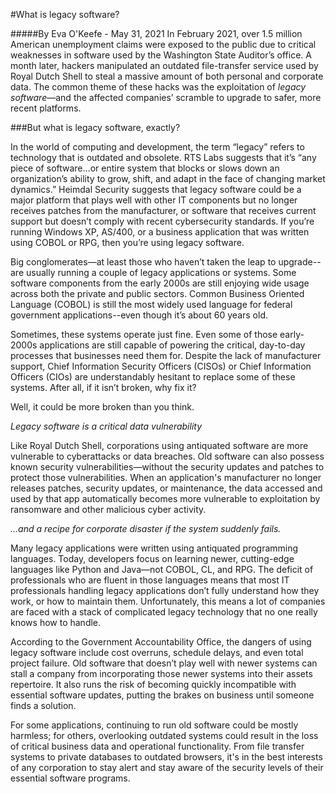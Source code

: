 #What is legacy software?

#####By Eva O'Keefe - May 31, 2021
In February 2021, over 1.5 million American unemployment claims were exposed to the public due to critical weaknesses in software used by the Washington State Auditor’s office. A month later, hackers manipulated an outdated file-transfer service used by Royal Dutch Shell to steal a massive amount of both personal and corporate data. The common theme of these hacks was the exploitation of *legacy software*—and the affected companies’ scramble to upgrade to safer, more recent platforms.
 

###But what is legacy software, exactly?
 
In the world of computing and development, the term “legacy” refers to technology that is outdated and obsolete. RTS Labs suggests that it’s “any piece of software…or entire system that blocks or slows down an organization’s ability to grow, shift, and adapt in the face of changing market dynamics.” Heimdal Security suggests that legacy software could be a major platform that plays well with other IT components but no longer receives patches from the manufacturer, or software that receives current support but doesn’t comply with recent cybersecurity standards. If you’re running Windows XP, AS/400, or a business application that was written using COBOL or RPG, then you’re using legacy software.
 
Big conglomerates—at least those who haven’t taken the leap to upgrade--are usually running a couple of legacy applications or systems. Some software components from the early 2000s are still enjoying wide usage across both the private and public sectors. Common Business Oriented Language (COBOL) is still the most widely used language for federal government applications--even though it’s about 60 years old.
 
Sometimes, these systems operate just fine. Even some of those early-2000s applications are still capable of powering the critical, day-to-day processes that businesses need them for. Despite the lack of manufacturer support, Chief Information Security Officers (CISOs) or Chief Information Officers (CIOs) are understandably hesitant to replace some of these systems. After all, if it isn’t broken, why fix it?
 
Well, it could be more broken than you think.
 
*Legacy software is a critical data vulnerability*
 
Like Royal Dutch Shell, corporations using antiquated software are more vulnerable to cyberattacks or data breaches. Old software can also possess known security vulnerabilities—without the security updates and patches to protect those vulnerabilities. When an application's manufacturer no longer releases patches, security updates, or maintenance, the data accessed and used by that app automatically becomes more vulnerable to exploitation by ransomware and other malicious cyber activity.

 
*...and a recipe for corporate disaster if the system suddenly fails.*

Many legacy applications were written using antiquated programming languages. Today, developers focus on learning newer, cutting-edge languages like Python and Java—not COBOL, CL, and RPG. The deficit of professionals who are fluent in those languages means that most IT professionals handling legacy applications don’t fully understand how they work, or how to maintain them. Unfortunately, this means a lot of companies are faced with a stack of complicated legacy technology that no one really knows how to handle.
  
According to the Government Accountability Office, the dangers of using legacy software include cost overruns, schedule delays, and even total project failure. Old software that doesn’t play well with newer systems can stall a company from incorporating those newer systems into their assets repertoire. It also runs the risk of becoming quickly incompatible with essential software updates, putting the brakes on business until someone finds a solution.

For some applications, continuing to run old software could be mostly harmless; for others, overlooking outdated systems could result in the loss of critical business data and operational functionality. From file transfer systems to private databases to outdated browsers, it's in the best interests of any corporation to stay alert and stay aware of the security levels of their essential software programs.

